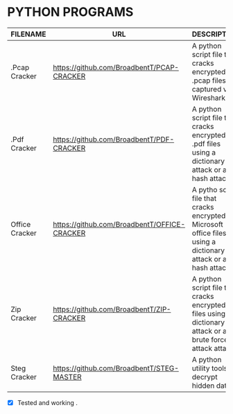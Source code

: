 # PYTHON PROGRAMS

| FILENAME | URL | DESCRIPTION |
|----------|-----|-------------|
| .Pcap Cracker |https://github.com/BroadbentT/PCAP-CRACKER | A python script file that cracks encrypted .pcap files captured via Wireshark.|
| .Pdf Cracker  |https://github.com/BroadbentT/PDF-CRACKER | A python script file that cracks encrypted .pdf files using a dictionary attack or a hash attack. |
| Office Cracker |https://github.com/BroadbentT/OFFICE-CRACKER |A pytho script file that cracks encrypted Microsoft office files using a dictionary attack or a hash attack.|
| Zip Cracker |https://github.com/BroadbentT/ZIP-CRACKER |A python script file that cracks encrypted .zip files using a dictionary attack or a brute force attack attack.|
| Steg Cracker |https://github.com/BroadbentT/STEG-MASTER |A python utility tools to decrypt hidden data.|

- [X] Tested and working .
